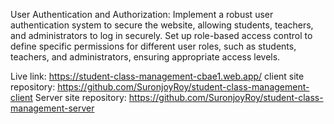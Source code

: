 User Authentication and Authorization:
Implement a robust user authentication system to secure the website, allowing students, teachers, and administrators to log in securely.
Set up role-based access control to define specific permissions for different user roles, such as students, teachers, and administrators, ensuring appropriate access levels.

Live link: https://student-class-management-cbae1.web.app/
client site repository: https://github.com/SuronjoyRoy/student-class-management-client
Server site repository: https://github.com/SuronjoyRoy/student-class-management-server
